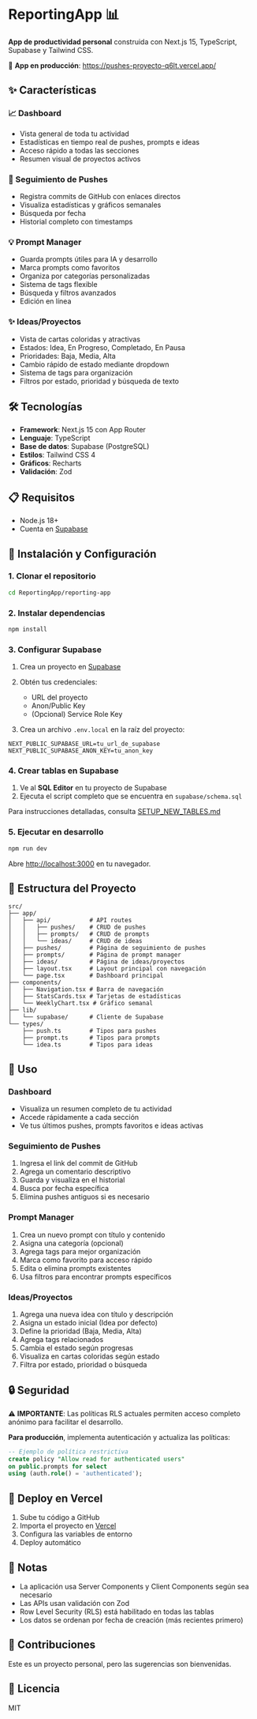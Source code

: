 # ReportingApp 📊

**App de productividad personal** construida con Next.js 15, TypeScript, Supabase y Tailwind CSS.

🔗 **App en producción**: https://pushes-proyecto-q6lt.vercel.app/

## ✨ Características

### 📈 Dashboard
- Vista general de toda tu actividad
- Estadísticas en tiempo real de pushes, prompts e ideas
- Acceso rápido a todas las secciones
- Resumen visual de proyectos activos

### 🚀 Seguimiento de Pushes
- Registra commits de GitHub con enlaces directos
- Visualiza estadísticas y gráficos semanales
- Búsqueda por fecha
- Historial completo con timestamps

### 💡 Prompt Manager
- Guarda prompts útiles para IA y desarrollo
- Marca prompts como favoritos
- Organiza por categorías personalizadas
- Sistema de tags flexible
- Búsqueda y filtros avanzados
- Edición en línea

### ✨ Ideas/Proyectos
- Vista de cartas coloridas y atractivas
- Estados: Idea, En Progreso, Completado, En Pausa
- Prioridades: Baja, Media, Alta
- Cambio rápido de estado mediante dropdown
- Sistema de tags para organización
- Filtros por estado, prioridad y búsqueda de texto

## 🛠️ Tecnologías

- **Framework**: Next.js 15 con App Router
- **Lenguaje**: TypeScript
- **Base de datos**: Supabase (PostgreSQL)
- **Estilos**: Tailwind CSS 4
- **Gráficos**: Recharts
- **Validación**: Zod

## 📋 Requisitos

- Node.js 18+
- Cuenta en [Supabase](https://supabase.com)

## 🚀 Instalación y Configuración

### 1. Clonar el repositorio

```bash
cd ReportingApp/reporting-app
```

### 2. Instalar dependencias

```bash
npm install
```

### 3. Configurar Supabase

1. Crea un proyecto en [Supabase](https://supabase.com)
2. Obtén tus credenciales:
   - URL del proyecto
   - Anon/Public Key
   - (Opcional) Service Role Key

3. Crea un archivo `.env.local` en la raíz del proyecto:

```env
NEXT_PUBLIC_SUPABASE_URL=tu_url_de_supabase
NEXT_PUBLIC_SUPABASE_ANON_KEY=tu_anon_key
```

### 4. Crear tablas en Supabase

1. Ve al **SQL Editor** en tu proyecto de Supabase
2. Ejecuta el script completo que se encuentra en `supabase/schema.sql`

Para instrucciones detalladas, consulta [SETUP_NEW_TABLES.md](./SETUP_NEW_TABLES.md)

### 5. Ejecutar en desarrollo

```bash
npm run dev
```

Abre [http://localhost:3000](http://localhost:3000) en tu navegador.

## 📁 Estructura del Proyecto

```
src/
├── app/
│   ├── api/           # API routes
│   │   ├── pushes/    # CRUD de pushes
│   │   ├── prompts/   # CRUD de prompts
│   │   └── ideas/     # CRUD de ideas
│   ├── pushes/        # Página de seguimiento de pushes
│   ├── prompts/       # Página de prompt manager
│   ├── ideas/         # Página de ideas/proyectos
│   ├── layout.tsx     # Layout principal con navegación
│   └── page.tsx       # Dashboard principal
├── components/
│   ├── Navigation.tsx # Barra de navegación
│   ├── StatsCards.tsx # Tarjetas de estadísticas
│   └── WeeklyChart.tsx # Gráfico semanal
├── lib/
│   └── supabase/      # Cliente de Supabase
└── types/
    ├── push.ts        # Tipos para pushes
    ├── prompt.ts      # Tipos para prompts
    └── idea.ts        # Tipos para ideas
```

## 🎯 Uso

### Dashboard
- Visualiza un resumen completo de tu actividad
- Accede rápidamente a cada sección
- Ve tus últimos pushes, prompts favoritos e ideas activas

### Seguimiento de Pushes
1. Ingresa el link del commit de GitHub
2. Agrega un comentario descriptivo
3. Guarda y visualiza en el historial
4. Busca por fecha específica
5. Elimina pushes antiguos si es necesario

### Prompt Manager
1. Crea un nuevo prompt con título y contenido
2. Asigna una categoría (opcional)
3. Agrega tags para mejor organización
4. Marca como favorito para acceso rápido
5. Edita o elimina prompts existentes
6. Usa filtros para encontrar prompts específicos

### Ideas/Proyectos
1. Agrega una nueva idea con título y descripción
2. Asigna un estado inicial (Idea por defecto)
3. Define la prioridad (Baja, Media, Alta)
4. Agrega tags relacionados
5. Cambia el estado según progresas
6. Visualiza en cartas coloridas según estado
7. Filtra por estado, prioridad o búsqueda

## 🔒 Seguridad

⚠️ **IMPORTANTE**: Las políticas RLS actuales permiten acceso completo anónimo para facilitar el desarrollo. 

**Para producción**, implementa autenticación y actualiza las políticas:

```sql
-- Ejemplo de política restrictiva
create policy "Allow read for authenticated users" 
on public.prompts for select 
using (auth.role() = 'authenticated');
```

## 🚢 Deploy en Vercel

1. Sube tu código a GitHub
2. Importa el proyecto en [Vercel](https://vercel.com)
3. Configura las variables de entorno
4. Deploy automático

## 📝 Notas

- La aplicación usa Server Components y Client Components según sea necesario
- Las APIs usan validación con Zod
- Row Level Security (RLS) está habilitado en todas las tablas
- Los datos se ordenan por fecha de creación (más recientes primero)

## 🤝 Contribuciones

Este es un proyecto personal, pero las sugerencias son bienvenidas.

## 📄 Licencia

MIT
